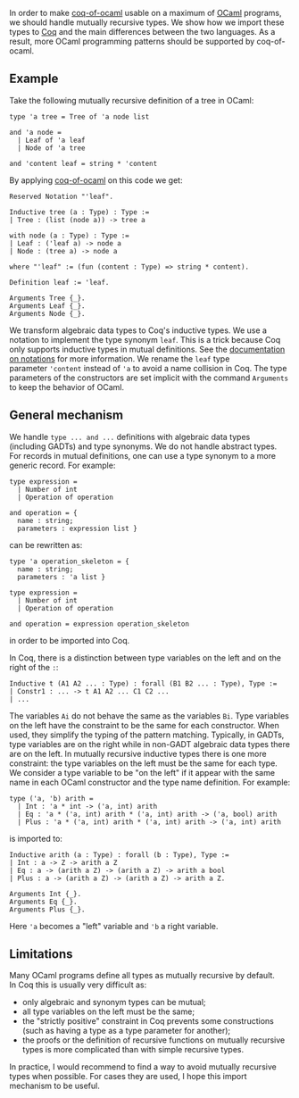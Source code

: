 In order to make&nbsp;[coq-of-ocaml](https://github.com/clarus/coq-of-ocaml) usable on a maximum of&nbsp;[OCaml](https://ocaml.org/) programs, we should handle mutually recursive types. We show how we import these types to&nbsp;[Coq](https://coq.inria.fr/) and the main differences between the two languages. As a result, more&nbsp;OCaml programming patterns should be supported by&nbsp;coq-of-ocaml.

## Example
Take the following mutually recursive definition of a tree in&nbsp;OCaml:

    type 'a tree = Tree of 'a node list

    and 'a node =
      | Leaf of 'a leaf
      | Node of 'a tree

    and 'content leaf = string * 'content

By applying&nbsp;[coq-of-ocaml](https://github.com/clarus/coq-of-ocaml) on this code we get:

    Reserved Notation "'leaf".

    Inductive tree (a : Type) : Type :=
    | Tree : (list (node a)) -> tree a

    with node (a : Type) : Type :=
    | Leaf : ('leaf a) -> node a
    | Node : (tree a) -> node a

    where "'leaf" := (fun (content : Type) => string * content).

    Definition leaf := 'leaf.

    Arguments Tree {_}.
    Arguments Leaf {_}.
    Arguments Node {_}.

We transform algebraic data types to&nbsp;Coq's inductive types. We use a notation to implement the type synonym&nbsp;`leaf`. This is a trick because Coq only supports inductive types in mutual definitions. See the [documentation on notations](https://coq.inria.fr/refman/user-extensions/syntax-extensions.html?highlight=notation#reserving-notations) for more information. We rename the&nbsp;`leaf` type parameter&nbsp;`'content` instead of&nbsp;`'a` to avoid a name collision in&nbsp;Coq. The type parameters of the constructors are set implicit with the command&nbsp;`Arguments` to keep the behavior of&nbsp;OCaml.

## General mechanism
We handle&nbsp;`type ... and ...` definitions with algebraic data types (including&nbsp;GADTs) and type synonyms. We do not handle abstract types. For records in mutual definitions, one can use a type synonym to a more generic record. For example:

    type expression =
      | Number of int
      | Operation of operation

    and operation = {
      name : string;
      parameters : expression list }

can be rewritten as:

    type 'a operation_skeleton = {
      name : string;
      parameters : 'a list }

    type expression =
      | Number of int
      | Operation of operation

    and operation = expression operation_skeleton

in order to be imported into&nbsp;Coq.

In&nbsp;Coq, there is a distinction between type variables on the left and on the right of the&nbsp;`:`:

    Inductive t (A1 A2 ... : Type) : forall (B1 B2 ... : Type), Type :=
    | Constr1 : ... -> t A1 A2 ... C1 C2 ...
    | ...

The variables&nbsp;`Ai` do not behave the same as the variables&nbsp;`Bi`. Type variables on the left have the constraint to be the same for each constructor. When used, they simplify the typing of the pattern matching. Typically, in&nbsp;GADTs, type variables are on the right while in non-GADT algebraic data types there are on the left. In mutually recursive inductive types there is one more constraint: the type variables on the left must be the same for each type. We consider a type variable to be "on the left" if it appear with the same name in each&nbsp;OCaml constructor and the type name definition. For example:

    type ('a, 'b) arith =
      | Int : 'a * int -> ('a, int) arith
      | Eq : 'a * ('a, int) arith * ('a, int) arith -> ('a, bool) arith
      | Plus : 'a * ('a, int) arith * ('a, int) arith -> ('a, int) arith

is imported to:

    Inductive arith (a : Type) : forall (b : Type), Type :=
    | Int : a -> Z -> arith a Z
    | Eq : a -> (arith a Z) -> (arith a Z) -> arith a bool
    | Plus : a -> (arith a Z) -> (arith a Z) -> arith a Z.

    Arguments Int {_}.
    Arguments Eq {_}.
    Arguments Plus {_}.

Here `'a` becomes a "left" variable and `'b` a right variable.

## Limitations
Many&nbsp;OCaml programs define all types as mutually recursive by default. In&nbsp;Coq this is usually very difficult as:

* only algebraic and synonym types can be mutual;
* all type variables on the left must be the same;
* the "strictly positive" constraint in&nbsp;Coq prevents some constructions (such as having a type as a type parameter for another);
* the proofs or the definition of recursive functions on mutually recursive types is more complicated than with simple recursive types.

In practice, I would recommend to find a way to avoid mutually recursive types when possible. For cases they are used, I hope this import mechanism to be useful.
